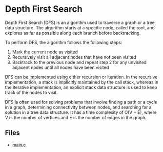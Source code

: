 # Depth First Search 

Depth First Search (DFS) is an algorithm used to traverse a graph or a tree data structure. The algorithm starts at a specific node, called the root, and explores as far as possible along each branch before backtracking.

To perform DFS, the algorithm follows the following steps:

1. Mark the current node as visited
2. Recursively visit all adjacent nodes that have not been visited
3. Backtrack to the previous node and repeat step 2 for any unvisited adjacent nodes until all nodes have been visited

DFS can be implemented using either recursion or iteration. In the recursive implementation, a stack is implicitly maintained by the call stack, whereas in the iterative implementation, an explicit stack data structure is used to keep track of the nodes to visit.

DFS is often used for solving problems that involve finding a path or a cycle in a graph, determining connectivity between nodes, and searching for a solution in a tree data structure.
It has a time complexity of O(V + E), where V is the number of vertices and E is the number of edges in the graph.

## Files

- [main.c](./main.c)
